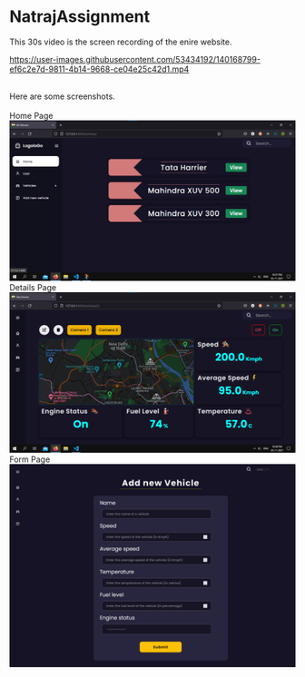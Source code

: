 ﻿# NatrajAssignment
This 30s video is the screen recording of the enire website.<br>

https://user-images.githubusercontent.com/53434192/140168799-ef6c2e7d-9811-4b14-9668-ce04e25c42d1.mp4


<br>
Here are some screenshots.<br>
<br>
Home Page
<img src="./readme_img/home.png">
<br>
Details Page
<img src="./readme_img/details.png">
Form Page
<img src="./readme_img/form.png">
